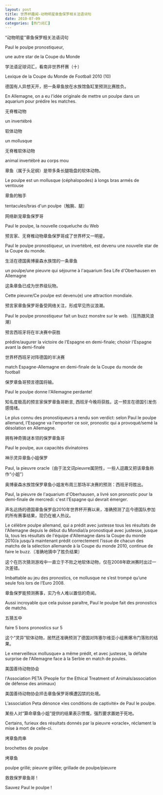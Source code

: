 ```yaml
---
layout: post
title: 世界杯趣闻-动物明星章鱼保罗相关法语词句
date: 2010-07-09
categories: [热门词汇]  
---
```


“动物明星”章鱼保罗相关法语词句

Paul le poulpe pronostiqueur,

une autre star de la Coupe du Monde



学法语足球词汇，看南非世界杯赛（十）

Lexique de la Coupe du Monde de Football 2010 (10)



德国有人异想天开，把一条章鱼放在水族馆鱼缸里预测比赛胜负。

En Allemagne, on a eu l'idée originale de mettre un poulpe dans un aquarium pour prédire les matches.

无脊椎动物

un invertébré

软体动物

un mollusque

无脊椎软体动物

animal invertébré au corps mou

章鱼（属于头足纲）是带多条长腿吸盘的软体动物。

Le poulpe est un mollusque (céphalopodes) à longs bras armés de ventouse

章鱼的触手

tentacules/bras d'un poulpe〔触腕、腿〕

网络新宠章鱼保罗哥

Paul le poulpe, la nouvelle coqueluche du Web

预言家、无脊椎动物章鱼保罗哥成了世界杯又一明星。

Paul le poulpe pronostiqueur, un invertébré, est devenu une nouvelle star de la Coupe du monde.

生活在德国奥博豪森水族馆的一条章鱼

un poulpe/une pieuvre qui séjourne à l'aquarium Sea Life d'Oberhausen en Allemagne

这条章鱼已成为世界级玩物。

Cette pieuvre/Ce poulpe est devenu(e) une attraction mondiale.

预言家章鱼保罗哥备受网络关注，形成罕见热议浪潮。

Paul le poulpe pronostiqueur fait un buzz monstre sur le web.〔狂热跟风浪潮〕

预言西班牙将在半决赛中获胜

prédire/augurer la victoire de l'Espagne en demi-finale; choisir l'Espagne avant la demi-finale

世界杯西班牙对阵德国的半决赛

match Espagne-Allemagne en demi-finale de la Coupe du monde de football

保罗章鱼哥预言德国将输。

Paul le poulpe donne l'Allemagne perdante!

知名度极高的预言家保罗章鱼哥断言, 西班牙今晚将获胜。这一预言在德国引发伤感情绪。

Le plus connu des pronostiqueurs a rendu son verdict: selon Paul le poulpe allemand, l'Espagne va l'emporter ce soir, pronostic qui a provoqué/semé la désolation en Allemagne.

拥有神奇猜谜本领的保罗章鱼哥

Paul le poulpe, aux capacités divinatoires

神示灵异章鱼小姐保罗

Paul, la pieuvre oracle〔由于法文词pieuvre属阴性，一些人逗趣又把该章鱼称作“小姐”〕

奥博豪森水族馆保罗章鱼小姐发布周三那场半决赛的预测：西班牙将胜出。

Paul, la pieuvre de l'aquarium d'Oberhausen, a livré son pronostic pour la demi-finale de mercredi: c'est l'Espagne qui devrait émerger.

声名远扬的德国章鱼保罗自2010年世界杯开赛以来，准确预测了迄今德国队参加的所有赛事结果，现仍在被人热议。

Le célèbre poulpe allemand, qui a prédit avec justesse tous les résultats de l'Allemagne depuis le début du Mondial/a pronostiqué avec justesse, jusque là, tous les résultats de l'équipe d'Allemagne dans la Coupe du monde 2010/a jusqu’à maintenant prédit correctement l’issue de chacun des matchs de la sélection allemande à la Coupe du monde 2010, continue de faire le buzz.〔准确地猜中了胜负结果〕

这个在历次猜测游戏中一直立于不败之地软体动物，仅在2008年欧洲赛时出过一次差错。

Imbattable au jeu des pronostics, ce mollusque ne s’est trompé qu’une seule fois lors de l’Euro 2008.

章鱼保罗能预测赛事，实乃令人难以置信的奇闻。

Aussi incroyable que cela puisse paraître, Paul le poulpe fait des pronostics de matchs.

五猜五中

faire 5 bons pronostics sur 5

这个“灵异”软体动物，居然还准确预测了德国对阵塞尔维亚小组赛爆冷门落败的结果。

Le «merveilleux mollusque» a même prédit, et avec justesse, la défaite surprise de l'Allemagne face à la Serbie en match de poules.

美国善待动物协会

l'Association PETA (People for the Ethical Treatment of Animals/association de défense des animaux)

美国善待动物协会抨击章鱼保罗哥横遭囚禁的处境。

L’association Peta dénonce «les conditions de captivité» de Paul le poulpe.

某些人对“算命章鱼小姐”提供的结果表示愤慨，强烈要求置她于死地。

Certains, furieux des résultats donnés par la pieuvre «oracle», réclament la mise à mort de celle-ci.

烤章鱼肉串

brochettes de poulpe

烤章鱼

poulpe grillé; pieuvre grillée; grillade de poulpe/pieuvre

救救保罗章鱼哥 !

Sauvez Paul le poulpe !
